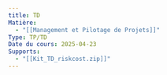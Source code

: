 ```yaml
---
title: TD
Matière:
  - "[[Management et Pilotage de Projets]]"
Type: TP/TD
Date du cours: 2025-04-23
Supports:
  - "[[Kit_TD_riskcost.zip]]"
---
```

